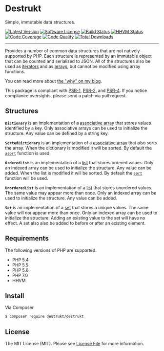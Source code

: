 # Destrukt

Simple, immutable data structures.

[![Latest Version](https://img.shields.io/github/release/destruktphp/destrukt.svg)](https://github.com/destruktphp/destrukt/releases)
[![Software License](https://img.shields.io/badge/license-MIT-brightgreen.svg)](https://github.com/destruktphp/destrukt/blob/master/LICENSE)
[![Build Status](https://travis-ci.org/destruktphp/destrukt.svg)](https://travis-ci.org/destruktphp/destrukt)
[![HHVM Status](https://img.shields.io/hhvm/destrukt/destrukt.svg)](http://hhvm.h4cc.de/package/destrukt/destrukt)
[![Code Coverage](https://scrutinizer-ci.com/g/destruktphp/destrukt/badges/coverage.png?b=master)](https://scrutinizer-ci.com/g/destruktphp/destrukt/?branch=master)
[![Code Quality](https://scrutinizer-ci.com/g/destruktphp/destrukt/badges/quality-score.png?b=master)](https://scrutinizer-ci.com/g/destruktphp/destrukt/?branch=master)
[![Total Downloads](https://img.shields.io/packagist/dt/destrukt/destrukt.svg)](https://packagist.org/packages/destrukt/destrukt)

---

Provides a number of common data structures that are not natively supported by PHP.
Each structure is represented by an immutable object that can be counted and
serialized to JSON. All of the structures also be used as [iterators][php-iterator]
and as [arrays][php-arrayaccess], but cannot be modified using array functions.

You can read more about [the "why" on my blog][blog-post].

[php-iterator]: http://php.net/manual/en/class.iterator.php
[php-arrayaccess]: http://php.net/manual/en/class.arrayaccess.php
[blog-post]: http://shadowhand.me/immutable-data-structures-in-php/

This package is compliant with [PSR-1][], [PSR-2][], and [PSR-4][]. If you notice
compliance oversights, please send a patch via pull request.

[PSR-1]: https://github.com/php-fig/fig-standards/blob/master/accepted/PSR-1-basic-coding-standard.md
[PSR-2]: https://github.com/php-fig/fig-standards/blob/master/accepted/PSR-2-coding-style-guide.md
[PSR-4]: https://github.com/php-fig/fig-standards/blob/master/accepted/PSR-4-autoloader.md

## Structures

**`Dictionary`** is an implementation of a [associative array][wiki-dict] that
stores values identified by a key. Only associative arrays can be used to
initialize the structure. Any value can be defined by a string key.

**`SortedDictionary`** is an implementation of a [associative array][wiki-dict]
that also sorts the array. When the dictionary is modified it will be sorted.
By default the [`asort`][php-asort] function is used.

**`OrderedList`** is an implementation of a [list][wiki-list] that stores ordered
values. Only an indexed array can be used to initialize the structure. Any value
can be added. When the list is modified it will be sorted. By default the
[`sort`][php-sort] function will be used.

**`UnorderedList`** is an implementation of a [list][wiki-list] that stores
unordered values. The same value may appear more than once. Only an indexed array
can be used to initialize the structure. Any value can be added.

**`Set`** is an implementation of a [set][wiki-set] that stores a unique values.
The same value will *not* appear more than once. Only an indexed array can be used
to initialize the structure. Adding an existing value to the set will have no effect.
A set also also be added to before or after an existing element.

[wiki-dict]: https://en.wikipedia.org/wiki/Associative_array
[wiki-list]: https://en.wikipedia.org/wiki/List_(abstract_data_type)
[wiki-set]: https://en.wikipedia.org/wiki/Set_(abstract_data_type)

[php-sort]: http://php.net/sort
[php-asort]: http://php.net/asort

## Requirements

The following versions of PHP are supported.

* PHP 5.4
* PHP 5.5
* PHP 5.6
* PHP 7.0
* HHVM

## Install

Via Composer

```bash
$ composer require destrukt/destrukt
```

## License

The MIT License (MIT). Please see [License File](LICENSE) for more information.

